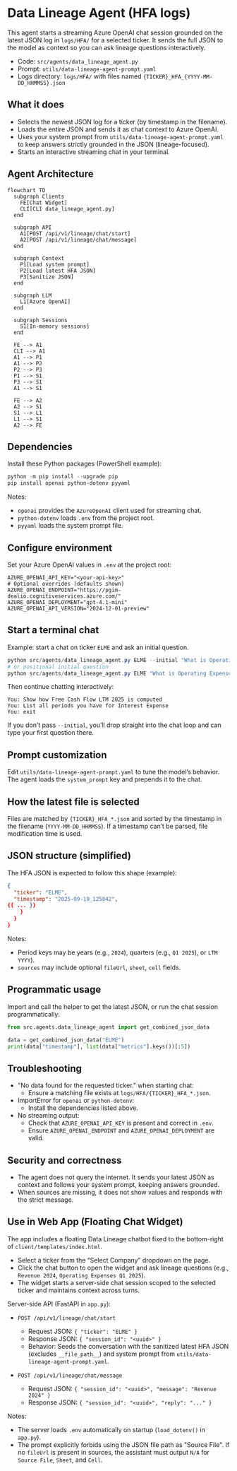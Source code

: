 # Data Lineage Agent (HFA logs)

This agent starts a streaming Azure OpenAI chat session grounded on the latest JSON log in `logs/HFA/` for a selected ticker. It sends the full JSON to the model as context so you can ask lineage questions interactively.

- Code: `src/agents/data_lineage_agent.py`
- Prompt: `utils/data-lineage-agent-prompt.yaml`
- Logs directory: `logs/HFA/` with files named `{TICKER}_HFA_{YYYY-MM-DD_HHMMSS}.json`

## What it does
- Selects the newest JSON log for a ticker (by timestamp in the filename).
- Loads the entire JSON and sends it as chat context to Azure OpenAI.
- Uses your system prompt from `utils/data-lineage-agent-prompt.yaml` to keep answers strictly grounded in the JSON (lineage-focused).
- Starts an interactive streaming chat in your terminal.

## Agent Architecture

```mermaid
flowchart TD
  subgraph Clients
    FE[Chat Widget]
    CLI[CLI data_lineage_agent.py]
  end

  subgraph API
    A1[POST /api/v1/lineage/chat/start]
    A2[POST /api/v1/lineage/chat/message]
  end

  subgraph Context
    P1[Load system prompt]
    P2[Load latest HFA JSON]
    P3[Sanitize JSON]
  end

  subgraph LLM
    L1[Azure OpenAI]
  end

  subgraph Sessions
    S1[In-memory sessions]
  end

  FE --> A1
  CLI --> A1
  A1 --> P1
  A1 --> P2
  P2 --> P3
  P1 --> S1
  P3 --> S1
  A1 --> S1

  FE --> A2
  A2 --> S1
  S1 --> L1
  L1 --> S1
  A2 --> FE
```

## Dependencies
Install these Python packages (PowerShell example):

```powershell
python -m pip install --upgrade pip
pip install openai python-dotenv pyyaml
```

Notes:
- `openai` provides the `AzureOpenAI` client used for streaming chat.
- `python-dotenv` loads `.env` from the project root.
- `pyyaml` loads the system prompt file.

## Configure environment
Set your Azure OpenAI values in `.env` at the project root:

```dotenv
AZURE_OPENAI_API_KEY="<your-api-key>"
# Optional overrides (defaults shown)
AZURE_OPENAI_ENDPOINT="https://pgim-dealio.cognitiveservices.azure.com/"
AZURE_OPENAI_DEPLOYMENT="gpt-4.1-mini"
AZURE_OPENAI_API_VERSION="2024-12-01-preview"
```

## Start a terminal chat
Example: start a chat on ticker `ELME` and ask an initial question.

```powershell
python src/agents/data_lineage_agent.py ELME --initial "What is Operating Expenses 2023?"
# or positional initial question
python src/agents/data_lineage_agent.py ELME "What is Operating Expenses 2023?"
```

Then continue chatting interactively:

```
You: Show how Free Cash Flow LTM 2025 is computed
You: List all periods you have for Interest Expense
You: exit
```

If you don’t pass `--initial`, you’ll drop straight into the chat loop and can type your first question there.

## Prompt customization
Edit `utils/data-lineage-agent-prompt.yaml` to tune the model’s behavior. The agent loads the `system_prompt` key and prepends it to the chat.

## How the latest file is selected
Files are matched by `{TICKER}_HFA_*.json` and sorted by the timestamp in the filename (`YYYY-MM-DD_HHMMSS`). If a timestamp can’t be parsed, file modification time is used.

## JSON structure (simplified)
The HFA JSON is expected to follow this shape (example):

```json
{
  "ticker": "ELME",
  "timestamp": "2025-09-19_125842",
{{ ... }}
    }
  }
}
```

Notes:
- Period keys may be years (e.g., `2024`), quarters (e.g., `Q1 2025`), or `LTM YYYY`).
- `sources` may include optional `fileUrl`, `sheet`, `cell` fields.

## Programmatic usage
Import and call the helper to get the latest JSON, or run the chat session programmatically:

```python
from src.agents.data_lineage_agent import get_combined_json_data

data = get_combined_json_data("ELME")
print(data["timestamp"], list(data["metrics"].keys())[:5])
```

## Troubleshooting
- "No data found for the requested ticker." when starting chat:
  - Ensure a matching file exists at `logs/HFA/{TICKER}_HFA_*.json`.
- ImportError for `openai` or `python-dotenv`:
  - Install the dependencies listed above.
- No streaming output:
  - Check that `AZURE_OPENAI_API_KEY` is present and correct in `.env`.
  - Ensure `AZURE_OPENAI_ENDPOINT` and `AZURE_OPENAI_DEPLOYMENT` are valid.

## Security and correctness
- The agent does not query the internet. It sends your latest JSON as context and follows your system prompt, keeping answers grounded.
- When sources are missing, it does not show values and responds with the strict message.

## Use in Web App (Floating Chat Widget)
The app includes a floating Data Lineage chatbot fixed to the bottom-right of `client/templates/index.html`.

- Select a ticker from the “Select Company” dropdown on the page.
- Click the chat button to open the widget and ask lineage questions (e.g., `Revenue 2024`, `Operating Expenses Q1 2025`).
- The widget starts a server-side chat session scoped to the selected ticker and maintains context across turns.

Server-side API (FastAPI in `app.py`):

- `POST /api/v1/lineage/chat/start`
  - Request JSON: `{ "ticker": "ELME" }`
  - Response JSON: `{ "session_id": "<uuid>" }`
  - Behavior: Seeds the conversation with the sanitized latest HFA JSON (excludes `__file_path__`) and system prompt from `utils/data-lineage-agent-prompt.yaml`.

- `POST /api/v1/lineage/chat/message`
  - Request JSON: `{ "session_id": "<uuid>", "message": "Revenue 2024" }`
  - Response JSON: `{ "session_id": "<uuid>", "reply": "..." }`

Notes:
- The server loads `.env` automatically on startup (`load_dotenv()` in `app.py`).
- The prompt explicitly forbids using the JSON file path as "Source File". If no `fileUrl` is present in sources, the assistant must output `N/A` for `Source File`, `Sheet`, and `Cell`.

